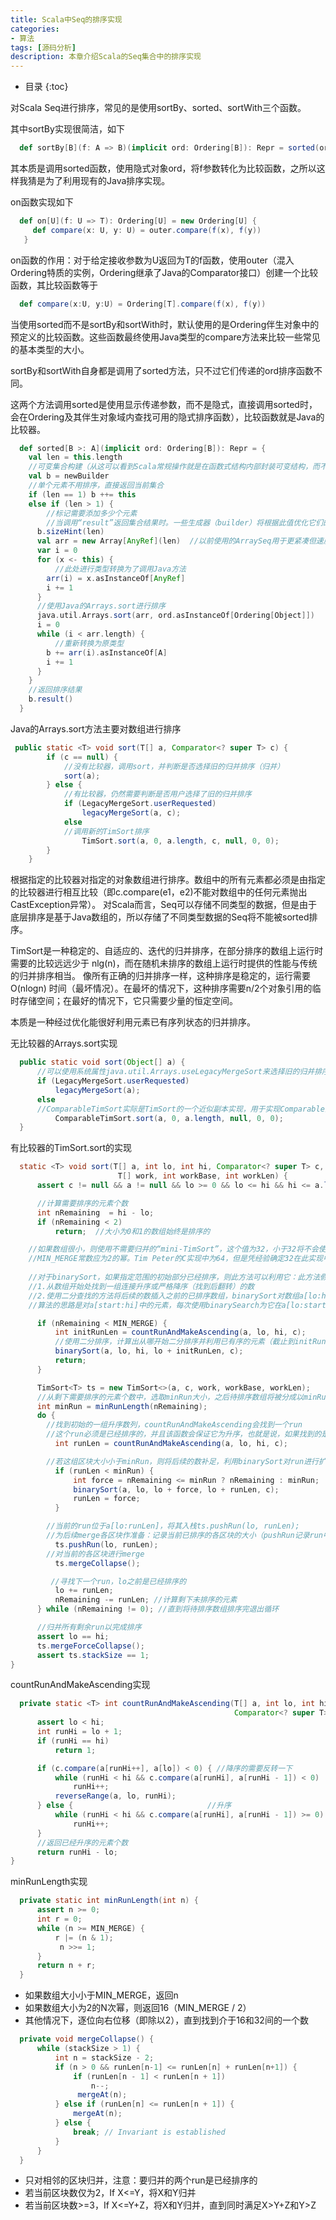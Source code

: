 ```yaml
---
title: Scala中Seq的排序实现
categories:
- 算法
tags: [源码分析]
description: 本章介绍Scala的Seq集合中的排序实现
---
```


* 目录
{:toc}

对Scala Seq进行排序，常见的是使用sortBy、sorted、sortWith三个函数。

其中sortBy实现很简洁，如下
```scala
  def sortBy[B](f: A => B)(implicit ord: Ordering[B]): Repr = sorted(ord on f)
```

其本质是调用sorted函数，使用隐式对象ord，将f参数转化为比较函数，之所以这样我猜是为了利用现有的Java排序实现。

on函数实现如下
```scala
  def on[U](f: U => T): Ordering[U] = new Ordering[U] {
     def compare(x: U, y: U) = outer.compare(f(x), f(y))
   }
```

on函数的作用：对于给定接收参数为U返回为T的f函数，使用outer（混入Ordering特质的实例，Ordering继承了Java的Comparator接口）创建一个比较函数，其比较函数等于
```scala
  def compare(x:U, y:U) = Ordering[T].compare(f(x), f(y))
```

当使用sorted而不是sortBy和sortWith时，默认使用的是Ordering伴生对象中的预定义的比较函数。这些函数最终使用Java类型的compare方法来比较一些常见的基本类型的大小。

sortBy和sortWith自身都是调用了sorted方法，只不过它们传递的ord排序函数不同。

这两个方法调用sorted是使用显示传递参数，而不是隐式，直接调用sorted时，会在Ordering及其伴生对象域内查找可用的隐式排序函数），比较函数就是Java的比较器。
```scala
  def sorted[B >: A](implicit ord: Ordering[B]): Repr = {
    val len = this.length
    //可变集合构建（从这可以看到Scala常规操作就是在函数式结构内部封装可变结构，而不对用户暴露可变性）
    val b = newBuilder
    //单个元素不用排序，直接返回当前集合
    if (len == 1) b ++= this
    else if (len > 1) {
        //标记需要添加多少个元素
        //当调用“result”返回集合结果时。一些生成器（builder）将根据此值优化它们的表示。如Set对个数为0~4的集合会进行优化处理
      b.sizeHint(len)
      val arr = new Array[AnyRef](len)  //以前使用的ArraySeq用于更紧凑但速度较慢的代码
      var i = 0
      for (x <- this) {
          //此处进行类型转换为了调用Java方法
        arr(i) = x.asInstanceOf[AnyRef]
        i += 1
      }
      //使用Java的Arrays.sort进行排序
      java.util.Arrays.sort(arr, ord.asInstanceOf[Ordering[Object]])
      i = 0
      while (i < arr.length) {
          //重新转换为原类型
        b += arr(i).asInstanceOf[A]
        i += 1
      }
    }
    //返回排序结果
    b.result()
  }
```

Java的Arrays.sort方法主要对数组进行排序
```java
 public static <T> void sort(T[] a, Comparator<? super T> c) {
        if (c == null) {
            //没有比较器，调用sort，并判断是否选择旧的归并排序（归并）
            sort(a);
        } else {
            //有比较器，仍然需要判断是否用户选择了旧的归并排序
            if (LegacyMergeSort.userRequested)
                legacyMergeSort(a, c);
            else
            //调用新的TimSort排序
                TimSort.sort(a, 0, a.length, c, null, 0, 0);
        }
    }
```

根据指定的比较器对指定的对象数组进行排序。数组中的所有元素都必须是由指定的比较器进行相互比较（即c.compare(e1，e2)不能对数组中的任何元素抛出CastException异常）。
对Scala而言，Seq可以存储不同类型的数据，但是由于底层排序是基于Java数组的，所以存储了不同类型数据的Seq将不能被sorted排序。

TimSort是一种稳定的、自适应的、迭代的归并排序，在部分排序的数组上运行时需要的比较远远少于 nlg(n)，而在随机未排序的数组上运行时提供的性能与传统的归并排序相当。
像所有正确的归并排序一样，这种排序是稳定的，运行需要 O(nlogn) 时间（最坏情况）。在最坏的情况下，这种排序需要n/2个对象引用的临时存储空间；在最好的情况下，它只需要少量的恒定空间。

本质是一种经过优化能很好利用元素已有序列状态的归并排序。

无比较器的Arrays.sort实现
```java
  public static void sort(Object[] a) {
      //可以使用系统属性java.util.Arrays.useLegacyMergeSort来选择旧的归并排序实现
      if (LegacyMergeSort.userRequested)
          legacyMergeSort(a);
      else
      //ComparableTimSort实际是TimSort的一个近似副本实现，用于实现Comparable的对象数组，而不是使用显式比较器。很显然，这就是一个没有比较器的TimSort，不对其进行讨论。
          ComparableTimSort.sort(a, 0, a.length, null, 0, 0);
  }
```

有比较器的TimSort.sort的实现
```java
  static <T> void sort(T[] a, int lo, int hi, Comparator<? super T> c,
                        T[] work, int workBase, int workLen) {
      assert c != null && a != null && lo >= 0 && lo <= hi && hi <= a.length;

      //计算需要排序的元素个数  
      int nRemaining  = hi - lo;
      if (nRemaining < 2)
          return;  //大小为0和1的数组始终是排序的

    //如果数组很小，则使用不需要归并的“mini-TimSort”，这个值为32，小于32将不会使用归并，而使用binarySort（二分排序， 它需要O(nlogn)次比较，但是最坏的情况需要O(n^2)次数据移动）
    //MIN_MERGE常数应为2的幂。Tim Peter的C实现中为64，但是凭经验确定32在此实现中能更好地工作。 万一您将此常量设置为一个不是2的幂的数字，则需要更改minRunLength计算
    
    //对于binarySort，如果指定范围的初始部分已经排序，则此方法可以利用它：此方法假定索引lo（包含）到start（不包含）中的元素已经排序。
    //1.从数组开始处找到一组连接升序或严格降序（找到后翻转）的数
    //2.使用二分查找的方法将后续的数插入之前的已排序数组，binarySort对数组a[lo:hi]进行排序，并且a[lo:start]是已经排好序的。
    //算法的思路是对a[start:hi]中的元素，每次使用binarySearch为它在a[lo:start]中找到相应位置，并插入。

      if (nRemaining < MIN_MERGE) {
          int initRunLen = countRunAndMakeAscending(a, lo, hi, c);
          //使用二分排序，计算出从哪开始二分排序并利用已有序的元素（截止到initRunLen，数组一定是升序的）
          binarySort(a, lo, hi, lo + initRunLen, c);
          return;
      }

      TimSort<T> ts = new TimSort<>(a, c, work, workBase, workLen);
      //从剩下需要排序的元素个数中，选取minRun大小，之后待排序数组将被分成以minRun大小为区块的一块块子数组
      int minRun = minRunLength(nRemaining);
      do {
        //找到初始的一组升序数列，countRunAndMakeAscending会找到一个run
        //这个run必须是已经排序的，并且该函数会保证它为升序，也就是说，如果找到的是一个降序的，会对其进行翻转
          int runLen = countRunAndMakeAscending(a, lo, hi, c);

        //若这组区块大小小于minRun，则将后续的数补足，利用binarySort对run进行扩展，并且扩展后，run仍然是有序的
          if (runLen < minRun) {
              int force = nRemaining <= minRun ? nRemaining : minRun;
              binarySort(a, lo, lo + force, lo + runLen, c);
              runLen = force;
          }

        //当前的run位于a[lo:runLen]，将其入栈ts.pushRun(lo, runLen);
        //为后续merge各区块作准备：记录当前已排序的各区块的大小（pushRun记录run中元素索引和元素个数）
          ts.pushRun(lo, runLen);
        //对当前的各区块进行merge
          ts.mergeCollapse();

         //寻找下一个run，lo之前是已经排序的
          lo += runLen;
          nRemaining -= runLen; //计算剩下未排序的元素
      } while (nRemaining != 0); //直到将待排序数组排序完退出循环

      //归并所有剩余run以完成排序
      assert lo == hi;
      ts.mergeForceCollapse();
      assert ts.stackSize == 1;
}
```

countRunAndMakeAscending实现
```java
  private static <T> int countRunAndMakeAscending(T[] a, int lo, int hi,
                                                  Comparator<? super T> c) {
      assert lo < hi;
      int runHi = lo + 1;
      if (runHi == hi)
          return 1;

      if (c.compare(a[runHi++], a[lo]) < 0) { //降序的需要反转一下
          while (runHi < hi && c.compare(a[runHi], a[runHi - 1]) < 0)
              runHi++;
          reverseRange(a, lo, runHi);
      } else {                              //升序
          while (runHi < hi && c.compare(a[runHi], a[runHi - 1]) >= 0)
              runHi++;
      }
      //返回已经升序的元素个数
      return runHi - lo;
}
```

minRunLength实现
```java
  private static int minRunLength(int n) {
      assert n >= 0;
      int r = 0;     
      while (n >= MIN_MERGE) {
          r |= (n & 1);
           n >>= 1;
      }
      return n + r;
  }
```

- 如果数组大小小于MIN_MERGE，返回n
- 如果数组大小为2的N次幂，则返回16（MIN_MERGE / 2）
- 其他情况下，逐位向右位移（即除以2），直到找到介于16和32间的一个数

```java
  private void mergeCollapse() {
      while (stackSize > 1) {
          int n = stackSize - 2;
          if (n > 0 && runLen[n-1] <= runLen[n] + runLen[n+1]) {
              if (runLen[n - 1] < runLen[n + 1])
                  n--;
               mergeAt(n);
          } else if (runLen[n] <= runLen[n + 1]) {
              mergeAt(n);
          } else {
              break; // Invariant is established
          }
      }
  }
```

- 只对相邻的区块归并，注意：要归并的两个run是已经排序的
- 若当前区块数仅为2，If X<=Y，将X和Y归并
- 若当前区块数>=3，If X<=Y+Z，将X和Y归并，直到同时满足X>Y+Z和Y>Z